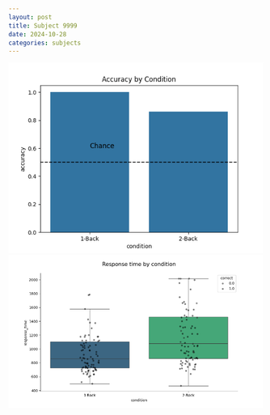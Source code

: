 ```yaml
---
layout: post
title: Subject 9999
date: 2024-10-28
categories: subjects
---
```


![](data/9999/run-18/9999_ATS_acc.png)
![](data/9999/run-18/9999_ATS_rt.png)
